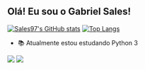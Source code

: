 ## Olá! Eu sou o Gabriel Sales!

[![Sales97's GitHub stats](https://github-readme-stats.vercel.app/api?username=Sales97)](https://github.com/Sales97/github-readme-stats)
[![Top Langs](https://github-readme-stats.vercel.app/api/top-langs/?username=Sales97&layout=compact)](https://github.com/Sales97/github-readme-stats)

- 📚 Atualmente estou estudando Python 3
</n> 
<a href = "https://www.instagram.com/gabriel._.sales/"><img src="https://img.shields.io/badge/Instagram-E4405F?style=for-the-badge&logo=instagram&logoColor=white"></a>
<a href = "https://www.instagram.com/gabriel._.sales/"><img src="https://img.shields.io/badge/LinkedIn-0077B5?style=for-the-badge&logo=linkedin&logoColor=white"></a>
